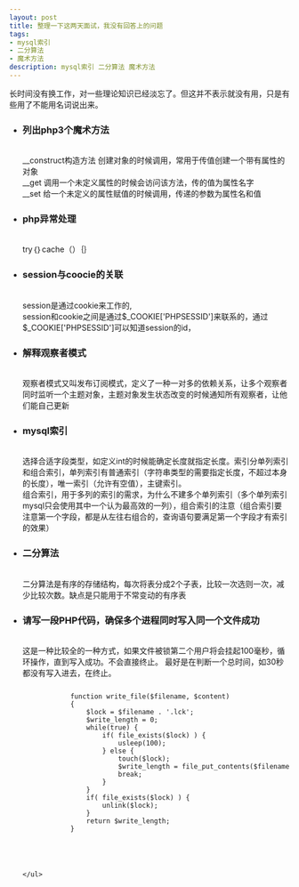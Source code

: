 ```yaml
---
layout: post
title: 整理一下这两天面试，我没有回答上的问题
tags:
- mysql索引
- 二分算法
- 魔术方法
description: mysql索引 二分算法 魔术方法
---
```

<div>
	<div>长时间没有换工作，对一些理论知识已经淡忘了。但这并不表示就没有用，只是有些用了不能用名词说出来。</div>
	<ul>
		<li><h3>列出php3个魔术方法</h3><br>
		__construct构造方法  创建对象的时候调用，常用于传值创建一个带有属性的对象<br>
        __get 调用一个未定义属性的时候会访问该方法，传的值为属性名字<br>
        __set 给一个未定义的属性赋值的时候调用，传递的参数为属性名和值<br>
		</li>
		<li><h3>php异常处理 </h3><br>
		try｛｝cache（）｛｝
		</li>
		<li><h3>session与coocie的关联 </h3><br>
		session是通过cookie来工作的,<br>
        session和cookie之间是通过$_COOKIE['PHPSESSID']来联系的，通过$_COOKIE['PHPSESSID']可以知道session的id，<br>
		</li>
		<li><h3>解释观察者模式 </h3><br>
		观察者模式又叫发布订阅模式，定义了一种一对多的依赖关系，让多个观察者同时监听一个主题对象，主题对象发生状态改变的时候通知所有观察者，让他们能自己更新
		</li>
		<li><h3>mysql索引 </h3><br>
		选择合适字段类型，如定义int的时候能确定长度就指定长度。索引分单列索引和组合索引，单列索引有普通索引（字符串类型的需要指定长度，不超过本身的长度），唯一索引（允许有空值），主键索引。<br>
        组合索引，用于多列的索引的需求，为什么不建多个单列索引（多个单列索引mysql只会使用其中一个认为最高效的一列），组合索引的注意（组合索引要注意第一个字段，都是从左往右组合的，查询语句要满足第一个字段才有索引的效果）
		</li>
		<li><h3>二分算法 </h3><br>
		二分算法是有序的存储结构，每次将表分成2个子表，比较一次选则一次，减少比较次数。缺点是只能用于不常变动的有序表
		</li>
		<li><h3>请写一段PHP代码，确保多个进程同时写入同一个文件成功 </h3><br>
		这是一种比较全的一种方式，如果文件被锁第二个用户将会挂起100毫秒，循环操作，直到写入成功。不会直接终止。 最好是在判断一个总时间，如30秒都没有写入进去，在终止。
		<code>
		<pre>
			function write_file($filename, $content)
			{
			    $lock = $filename . '.lck';
			    $write_length = 0;
			    while(true) {
			        if( file_exists($lock) ) {
			            usleep(100);
			        } else {
			            touch($lock);
			            $write_length = file_put_contents($filename, $content, FILE_APPEND);
			            break;
			        }
			    }
			    if( file_exists($lock) ) {
			        unlink($lock);
			    }
			    return $write_length;
			}
		</pre>
		</code>
		</li>
		
	</ul>
</div>